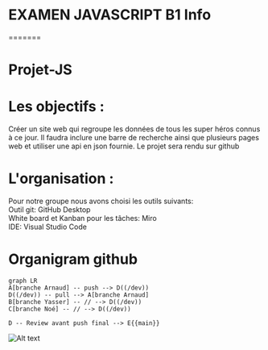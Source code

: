 # EXAMEN JAVASCRIPT B1 Info
=======
# Projet-JS

# Les objectifs :
Créer un site web qui regroupe les données de tous les super héros connus à ce jour.
Il faudra inclure une barre de recherche ainsi que plusieurs pages web et utiliser une api en json fournie.
Le projet sera rendu sur github

# L'organisation :

Pour notre groupe nous avons choisi les outils suivants:</br>
    Outil git: GitHub Desktop </br>
    White board et Kanban pour les tâches: Miro </br>
    IDE: Visual Studio Code </br>

# Organigram github

```mermaid
graph LR
A[branche Arnaud] -- push --> D((/dev))
D((/dev)) -- pull --> A[branche Arnaud]
B[branche Yasser] -- // --> D((/dev))
C[branche Noé] -- // --> D((/dev))

D -- Review avant push final --> E{{main}}
```
 ![Alt text](https://i.imgur.com/OK8ltmW.png "Fait sur mermaid") 
